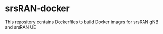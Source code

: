 # srsRAN-docker

This repository contains Dockerfiles to build Docker images for srsRAN gNB and srsRAN UE
